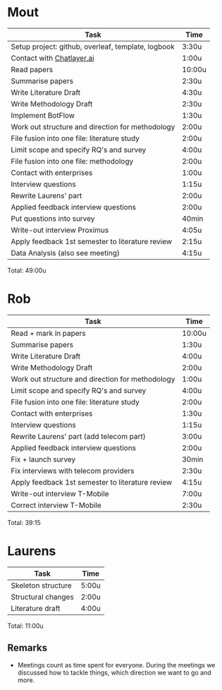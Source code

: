 # Mout
| Task                                               | Time      |
| -------------------------------------------------- | --------- |
| Setup project: github, overleaf, template, logbook | 3:30u     |
| Contact with [Chatlayer.ai](https://chatlayer.ai/) | 1:00u     |
| Read papers                                        | 10:00u    |
| Summarise papers                                   | 2:30u     |
| Write Literature Draft                             | 4:30u     |
| Write Methodology Draft                            | 2:30u     |
| Implement BotFlow                                  | 1:30u     |
| Work out structure and direction for methodology   | 2:00u     |
| File fusion into one file: literature study        | 2:00u     |
| Limit scope and specify RQ's and survey            | 4:00u     |
| File fusion into one file: methodology             | 2:00u     |
| Contact with enterprises                           | 1:00u     |
| Interview questions                                | 1:15u     |
| Rewrite Laurens' part                              | 2:00u     |
| Applied feedback interview questions               | 2:00u     |
| Put questions into survey                          | 40min     |
| Write-out interview Proximus                       | 4:05u     |
| Apply feedback 1st semester to literature review   | 2:15u     |
| Data Analysis (also see meeting)                   | 4:15u     |


Total: 49:00u

# Rob
| Task                                               | Time      |
| -------------------------------------------------- | --------- |
| Read + mark in papers                              | 10:00u    |
| Summarise papers                                   | 1:30u     |
| Write Literature Draft                             | 4:00u     |
| Write Methodology Draft                            | 2:00u     |                      
| Work out structure and direction for methodology   | 1:00u     |
| Limit scope and specify RQ's and survey            | 4:00u     |
| File fusion into one file: literature study        | 2:00u     |
| Contact with enterprises                           | 1:30u     |
| Interview questions                                | 1:15u     |
| Rewrite Laurens' part (add telecom part)           | 3:00u     |
| Applied feedback interview questions               | 2:00u     |
| Fix + launch survey                                | 30min     |
| Fix interviews with telecom providers              | 2:30u     |
| Apply feedback 1st semester to literature review   | 4:15u     |
| Write-out interview T-Mobile                       | 7:00u     |
| Correct interview T-Mobile                         | 2:30u     |

Total: 39:15

# Laurens
| Task                                               | Time      |
| -------------------------------------------------- | --------- |
| Skeleton structure                                 | 5:00u     |
| Structural changes                                 | 2:00u     |
| Literature draft                                   | 4:00u     |

Total: 11:00u

## Remarks
- Meetings count as time spent for everyone. During the meetings we discussed how to tackle things, which direction we want to go and more.

